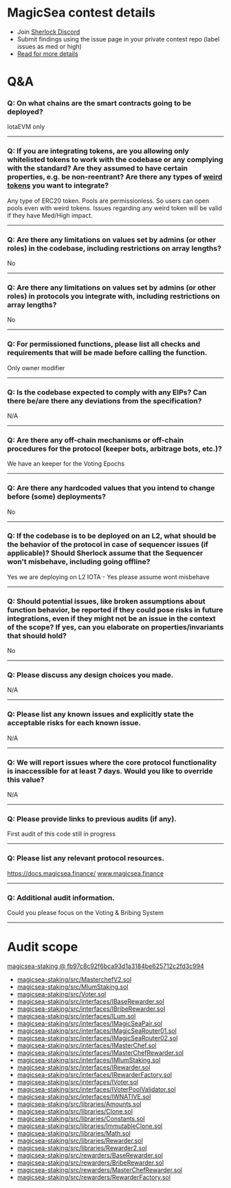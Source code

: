 
# MagicSea contest details

- Join [Sherlock Discord](https://discord.gg/MABEWyASkp)
- Submit findings using the issue page in your private contest repo (label issues as med or high)
- [Read for more details](https://docs.sherlock.xyz/audits/watsons)

# Q&A

### Q: On what chains are the smart contracts going to be deployed?
IotaEVM only
___

### Q: If you are integrating tokens, are you allowing only whitelisted tokens to work with the codebase or any complying with the standard? Are they assumed to have certain properties, e.g. be non-reentrant? Are there any types of [weird tokens](https://github.com/d-xo/weird-erc20) you want to integrate?
Any type of ERC20 token. Pools are permissionless. So users can open pools even with weird tokens. Issues regarding any weird token will be valid if they have Med/High impact.
___

### Q: Are there any limitations on values set by admins (or other roles) in the codebase, including restrictions on array lengths?
No
___

### Q: Are there any limitations on values set by admins (or other roles) in protocols you integrate with, including restrictions on array lengths?
No
___

### Q: For permissioned functions, please list all checks and requirements that will be made before calling the function.
Only owner modifier
___

### Q: Is the codebase expected to comply with any EIPs? Can there be/are there any deviations from the specification?
N/A
___

### Q: Are there any off-chain mechanisms or off-chain procedures for the protocol (keeper bots, arbitrage bots, etc.)?
We have an keeper for the Voting Epochs
___

### Q: Are there any hardcoded values that you intend to change before (some) deployments?
No
___

### Q: If the codebase is to be deployed on an L2, what should be the behavior of the protocol in case of sequencer issues (if applicable)? Should Sherlock assume that the Sequencer won't misbehave, including going offline?
Yes we are deploying on L2 IOTA - Yes please assume wont misbehave
___

### Q: Should potential issues, like broken assumptions about function behavior, be reported if they could pose risks in future integrations, even if they might not be an issue in the context of the scope? If yes, can you elaborate on properties/invariants that should hold?
No
___

### Q: Please discuss any design choices you made.
N/A
___

### Q: Please list any known issues and explicitly state the acceptable risks for each known issue.
N/A
___

### Q: We will report issues where the core protocol functionality is inaccessible for at least 7 days. Would you like to override this value?
N/A
___

### Q: Please provide links to previous audits (if any).
First audit of this code still in progress
___

### Q: Please list any relevant protocol resources.
https://docs.magicsea.finance/
www.magicsea.finance

___

### Q: Additional audit information.
Could you please focus on the Voting & Bribing System
___



# Audit scope


[magicsea-staking @ fb97c8c92f6bca93d1a3184be625712c2fd3c994](https://github.com/metropolis-exchange/magicsea-staking/tree/fb97c8c92f6bca93d1a3184be625712c2fd3c994)
- [magicsea-staking/src/MasterchefV2.sol](magicsea-staking/src/MasterchefV2.sol)
- [magicsea-staking/src/MlumStaking.sol](magicsea-staking/src/MlumStaking.sol)
- [magicsea-staking/src/Voter.sol](magicsea-staking/src/Voter.sol)
- [magicsea-staking/src/interfaces/IBaseRewarder.sol](magicsea-staking/src/interfaces/IBaseRewarder.sol)
- [magicsea-staking/src/interfaces/IBribeRewarder.sol](magicsea-staking/src/interfaces/IBribeRewarder.sol)
- [magicsea-staking/src/interfaces/ILum.sol](magicsea-staking/src/interfaces/ILum.sol)
- [magicsea-staking/src/interfaces/IMagicSeaPair.sol](magicsea-staking/src/interfaces/IMagicSeaPair.sol)
- [magicsea-staking/src/interfaces/IMagicSeaRouter01.sol](magicsea-staking/src/interfaces/IMagicSeaRouter01.sol)
- [magicsea-staking/src/interfaces/IMagicSeaRouter02.sol](magicsea-staking/src/interfaces/IMagicSeaRouter02.sol)
- [magicsea-staking/src/interfaces/IMasterChef.sol](magicsea-staking/src/interfaces/IMasterChef.sol)
- [magicsea-staking/src/interfaces/IMasterChefRewarder.sol](magicsea-staking/src/interfaces/IMasterChefRewarder.sol)
- [magicsea-staking/src/interfaces/IMlumStaking.sol](magicsea-staking/src/interfaces/IMlumStaking.sol)
- [magicsea-staking/src/interfaces/IRewarder.sol](magicsea-staking/src/interfaces/IRewarder.sol)
- [magicsea-staking/src/interfaces/IRewarderFactory.sol](magicsea-staking/src/interfaces/IRewarderFactory.sol)
- [magicsea-staking/src/interfaces/IVoter.sol](magicsea-staking/src/interfaces/IVoter.sol)
- [magicsea-staking/src/interfaces/IVoterPoolValidator.sol](magicsea-staking/src/interfaces/IVoterPoolValidator.sol)
- [magicsea-staking/src/interfaces/IWNATIVE.sol](magicsea-staking/src/interfaces/IWNATIVE.sol)
- [magicsea-staking/src/libraries/Amounts.sol](magicsea-staking/src/libraries/Amounts.sol)
- [magicsea-staking/src/libraries/Clone.sol](magicsea-staking/src/libraries/Clone.sol)
- [magicsea-staking/src/libraries/Constants.sol](magicsea-staking/src/libraries/Constants.sol)
- [magicsea-staking/src/libraries/ImmutableClone.sol](magicsea-staking/src/libraries/ImmutableClone.sol)
- [magicsea-staking/src/libraries/Math.sol](magicsea-staking/src/libraries/Math.sol)
- [magicsea-staking/src/libraries/Rewarder.sol](magicsea-staking/src/libraries/Rewarder.sol)
- [magicsea-staking/src/libraries/Rewarder2.sol](magicsea-staking/src/libraries/Rewarder2.sol)
- [magicsea-staking/src/rewarders/BaseRewarder.sol](magicsea-staking/src/rewarders/BaseRewarder.sol)
- [magicsea-staking/src/rewarders/BribeRewarder.sol](magicsea-staking/src/rewarders/BribeRewarder.sol)
- [magicsea-staking/src/rewarders/MasterChefRewarder.sol](magicsea-staking/src/rewarders/MasterChefRewarder.sol)
- [magicsea-staking/src/rewarders/RewarderFactory.sol](magicsea-staking/src/rewarders/RewarderFactory.sol)

